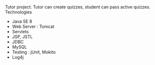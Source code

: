 Tutor project. Tutor can create quizzes, student can pass active quizzes.
Technologies
<ul>
<li> Java SE 8 </li>
<li> Web Server : Tomcat </li>
<li> Servlets </li>
<li> JSP, JSTL </li>
<li> JDBC </li>
<li> MySQL </li>
<li> Testing : jUnit, Mokito </li>
<li> Log4j </li>
</ul>
